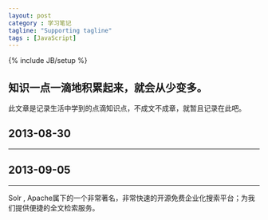 ```yaml
---
layout: post
category : 学习笔记
tagline: "Supporting tagline"
tags : [JavaScript]
---
```


{% include JB/setup %}

## 知识一点一滴地积累起来，就会从少变多。 ##

此文章是记录生活中学到的点滴知识点，不成文不成章，就暂且记录在此吧。

## 2013-08-30 ##

----------

## 2013-09-05 ##

----------

Solr , Apache属下的一个非常著名，非常快速的开源免费企业化搜索平台；为我们提供便捷的全文检索服务。

<!--break-->